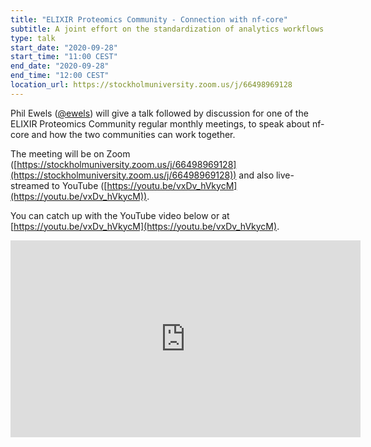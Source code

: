 ```yaml
---
title: "ELIXIR Proteomics Community - Connection with nf-core"
subtitle: A joint effort on the standardization of analytics workflows
type: talk
start_date: "2020-09-28"
start_time: "11:00 CEST"
end_date: "2020-09-28"
end_time: "12:00 CEST"
location_url: https://stockholmuniversity.zoom.us/j/66498969128
---
```


Phil Ewels ([@ewels](http://github.com/ewels/)) will give a talk followed by discussion
for one of the ELIXIR Proteomics Community regular monthly meetings,
to speak about nf-core and how the two communities can work together.

The meeting will be on Zoom ([https://stockholmuniversity.zoom.us/j/66498969128](https://stockholmuniversity.zoom.us/j/66498969128))
and also live-streamed to YouTube ([https://youtu.be/vxDv_hVkycM](https://youtu.be/vxDv_hVkycM)).

You can catch up with the YouTube video below or at [https://youtu.be/vxDv_hVkycM](https://youtu.be/vxDv_hVkycM).

<iframe width="560" height="315" src="https://www.youtube.com/embed/vxDv_hVkycM" frameborder="0" allow="accelerometer; autoplay; clipboard-write; encrypted-media; gyroscope; picture-in-picture" allowfullscreen></iframe>
